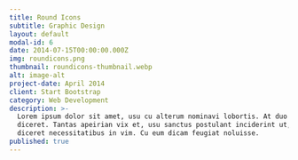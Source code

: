 ```yaml
---
title: Round Icons
subtitle: Graphic Design
layout: default
modal-id: 6
date: 2014-07-15T00:00:00.000Z
img: roundicons.png
thumbnail: roundicons-thumbnail.webp
alt: image-alt
project-date: April 2014
client: Start Bootstrap
category: Web Development
description: >-
  Lorem ipsum dolor sit amet, usu cu alterum nominavi lobortis. At duo novum
  diceret. Tantas apeirian vix et, usu sanctus postulant inciderint ut, populo
  diceret necessitatibus in vim. Cu eum dicam feugiat noluisse.
published: true
---
```

